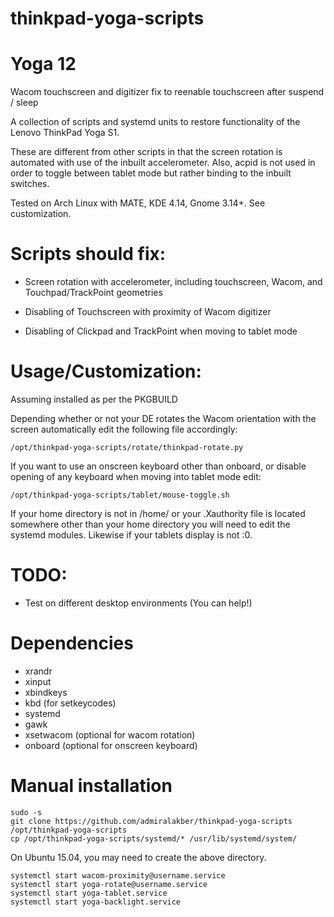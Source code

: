 thinkpad-yoga-scripts
=====================

# Yoga 12
Wacom touchscreen and digitizer fix to reenable touchscreen after suspend / sleep


A collection of scripts and systemd units to restore functionality of
the Lenovo ThinkPad Yoga S1.

These are different from other scripts in that the screen rotation is
automated with use of the inbuilt accelerometer. Also, acpid is not
used in order to toggle between tablet mode but rather binding to the
inbuilt switches.

Tested on Arch Linux with MATE, KDE 4.14, Gnome 3.14+. See
customization.

# Scripts should fix:

- Screen rotation with accelerometer, including touchscreen, Wacom,
  and Touchpad/TrackPoint geometries

- Disabling of Touchscreen with proximity of Wacom digitizer

- Disabling of Clickpad and TrackPoint when moving to tablet mode

# Usage/Customization:

Assuming installed as per the PKGBUILD

Depending whether or not your DE rotates the Wacom orientation with
the screen automatically edit the following file accordingly:

    /opt/thinkpad-yoga-scripts/rotate/thinkpad-rotate.py

If you want to use an onscreen keyboard other than onboard, or disable
opening of any keyboard when moving into tablet mode edit:

    /opt/thinkpad-yoga-scripts/tablet/mouse-toggle.sh

If your home directory is not in /home/<username> or your .Xauthority
file is located somewhere other than your home directory you will need
to edit the systemd modules. Likewise if your tablets display is not
:0.

# TODO:
- Test on different desktop environments (You can help!)

# Dependencies
- xrandr
- xinput
- xbindkeys
- kbd (for setkeycodes)
- systemd
- gawk
- xsetwacom (optional for wacom rotation)
- onboard (optional for onscreen keyboard)

# Manual installation

    sudo -s
    git clone https://github.com/admiralakber/thinkpad-yoga-scripts /opt/thinkpad-yoga-scripts
    cp /opt/thinkpad-yoga-scripts/systemd/* /usr/lib/systemd/system/

On Ubuntu 15.04, you may need to create the above directory.

    systemctl start wacom-proximity@username.service
    systemctl start yoga-rotate@username.service
    systemctl start yoga-tablet.service
    systemctl start yoga-backlight.service
    
